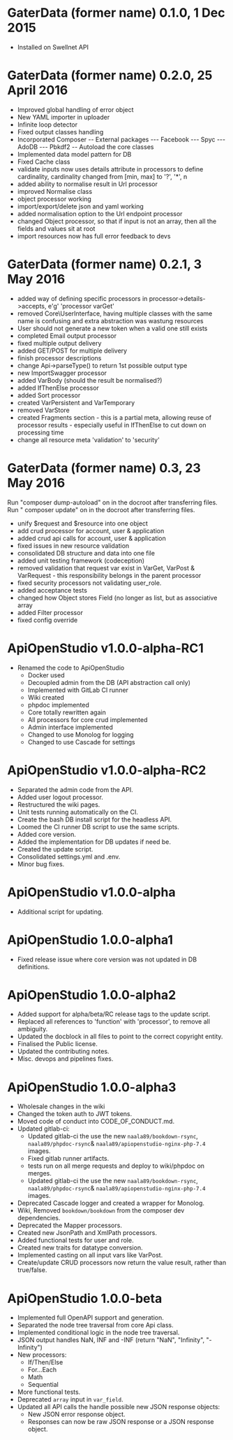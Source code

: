 GaterData (former name) 0.1.0, 1 Dec 2015
=========================================

- Installed on Swellnet API

GaterData (former name) 0.2.0, 25 April 2016
============================================

- Improved global handling of error object
- New YAML importer in uploader
- Infinite loop detector
- Fixed output classes handling
- Incorporated Composer -- External packages --- Facebook --- Spyc --- AdoDB ---
  Pbkdf2 -- Autoload the core classes
- Implemented data model pattern for DB
- Fixed Cache class
- validate inputs now uses details attribute in processors to define
  cardinality, cardinality changed from [min, max] to '?', '*', n
- added ability to normalise result in Url processor
- improved Normalise class
- object processor working
- import/export/delete json and yaml working
- added normalisation option to the Url endpoint processor
- changed Object processor, so that if input is not an array, then all the
  fields and values sit at root
- import resources now has full error feedback to devs

GaterData (former name) 0.2.1, 3 May 2016
=========================================

- added way of defining specific processors in processor->details->accepts,
  e'g' 'processor varGet'
- removed Core\UserInterface, having multiple classes with the same name is
  confusing and extra abstraction was wastung resources
- User should not generate a new token when a valid one still exists
- completed Email output processor
- fixed multiple output delivery
- added GET/POST for multiple delivery
- finish processor descriptions
- change Api->parseType() to return 1st possible output type
- new ImportSwagger processor
- added VarBody (should the result be normalised?)
- added IfThenElse processor
- added Sort processor
- created VarPersistent and VarTemporary
- removed VarStore
- created Fragments section - this is a partial meta, allowing reuse of
  processor results - especially useful in IfThenElse to cut down on processing
  time
- change all resource meta 'validation' to 'security'

GaterData (former name) 0.3, 23 May 2016
========================================

Run "composer dump-autoload" on in the docroot after transferring files. Run "
composer update" on in the docroot after transferring files.

- unify $request and $resource into one object
- add crud processor for account, user & application
- added crud api calls for account, user & application
- fixed issues in new resource validation
- consolidated DB structure and data into one file
- added unit testing framework (codeception)
- removed validation that request var exist in VarGet, VarPost & VarRequest -
  this responsibility belongs in the parent processor
- fixed security processors not validating user_role.
- added acceptance tests
- changed how Object stores Field (no longer as list, but as associative array
- added Filter processor
- fixed config override

ApiOpenStudio v1.0.0-alpha-RC1
=============================

- Renamed the code to ApiOpenStudio
    - Docker used
    - Decoupled admin from the DB (API abstraction call only)
    - Implemented with GitLab CI runner
    - Wiki created
    - phpdoc implemented
    - Core totally rewritten again
    - All processors for core crud implemented
    - Admin interface implemented
    - Changed to use Monolog for logging
    - Changed to use Cascade for settings

ApiOpenStudio v1.0.0-alpha-RC2
=============================

- Separated the admin code from the API.
- Added user logout processor.
- Restructured the wiki pages.
- Unit tests running automatically on the CI.
- Create the bash DB install script for the headless API.
- Loomed the CI runner DB script to use the same scripts.
- Added core version.
- Added the implementation for DB updates if need be.
- Created the update script.
- Consolidated settings.yml and .env.
- Minor bug fixes.

ApiOpenStudio v1.0.0-alpha
===========================

- Additional script for updating.

ApiOpenStudio 1.0.0-alpha1
==========================

- Fixed release issue where core version was not updated in DB definitions.

ApiOpenStudio 1.0.0-alpha2
==========================

- Added support for alpha/beta/RC release tags to the update script.
- Replaced all references to 'function' with 'processor', to remove all
  ambiguity.
- Updated the docblock in all files to point to the correct copyright entity.
- Finalised the Public license.
- Updated the contributing notes.
- Misc. devops and pipelines fixes.

ApiOpenStudio 1.0.0-alpha3
==========================

- Wholesale changes in the wiki
- Changed the token auth to JWT tokens.
- Moved code of conduct into CODE_OF_CONDUCT.md.
- Updated gitlab-ci:
  - Updated gitlab-ci the use the new ```naala89/bookdown-rsync```,
    ```naala89/phpdoc-rsync```& ```naala89/apiopenstudio-nginx-php-7.4```
    images.
  - Fixed gitlab runner artifacts.
  - tests run on all merge requests and deploy to wiki/phpdoc on merges.
  - Updated gitlab-ci the use the new ```naala89/bookdown-rsync```,
    ```naala89/phpdoc-rsync```& ```naala89/apiopenstudio-nginx-php-7.4```
    images.
- Deprecated Cascade logger and created a wrapper for Monolog.
- Wiki, Removed ```bookdown/bookdown``` from the composer dev dependencies.
- Deprecated the Mapper processors.
- Created new JsonPath and XmlPath processors.
- Added functional tests for user and role.
- Created new traits for datatype conversion.
- Implemented casting on all input vars like VarPost.
- Create/update CRUD processors now return the value result, rather than 
  true/false.

ApiOpenStudio 1.0.0-beta
========================

- Implemented full OpenAPI support and generation.
- Separated the node tree traversal from core Api class.
- Implemented conditional logic in the node tree traversal.
- JSON output handles NaN, INF and -INF (return "NaN", "Infinity", "-Infinity") 
- New processors:
  - If/Then/Else
  - For...Each
  - Math
  - Sequential
- More functional tests.
- Deprecated ```array``` input in ```var_field```.
- Updated all API calls the handle possible new JSON response objects:
  - New JSON error response object.
  - Responses can now be raw JSON response or a JSON response object.
